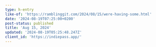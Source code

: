 ```yaml
---
type: h-entry
like-of: 'https://ramblinggit.com/2024/08/15/were-having-some.html'
date: '2024-08-19T07:25:00+0200'
post-status: published
title: 'Aug 15, 2024'
updated: '2024-08-19T05:25:48.247Z'
client_id: 'https://indiepass.app/'
---
```


